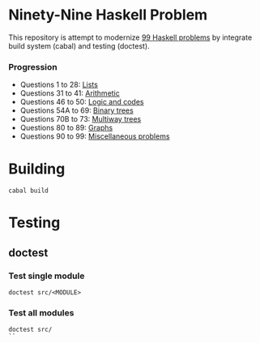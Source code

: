 # Ninety-Nine Haskell Problem

This repository is attempt to modernize [99 Haskell problems](https://wiki.haskell.org/H-99:_Ninety-Nine_Haskell_Problems) by integrate build system (cabal) and testing (doctest).

### Progression

* Questions 1   to 28: [Lists](src/List.hs)
* Questions 31  to 41: [Arithmetic](src/Arithmetic.hs)
* Questions 46  to 50: [Logic and codes](src/Logic.hs)
* Questions 54A to 69: [Binary trees](src/BTree.hs)
* Questions 70B to 73: [Multiway trees](src/MTree.hs)
* Questions 80  to 89: [Graphs](src/Graph.hs)
* Questions 90  to 99: [Miscellaneous problems](src/Misc.hs)

# Building

```
cabal build
```

# Testing

## doctest

### Test single module

```
doctest src/<MODULE>
```

### Test all modules

```
doctest src/
``
